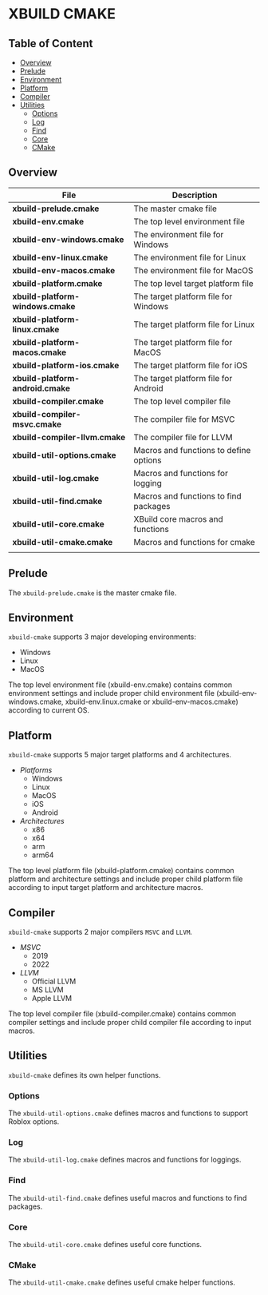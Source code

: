 # XBUILD CMAKE

## Table of Content

- [Overview](#overview)
- [Prelude](#prelude)
- [Environment](#overview)
- [Platform](#platform)
- [Compiler](#compiler)
- [Utilities](#utilities)
  - [Options](#options)
  - [Log](#log)
  - [Find](#find)
  - [Core](#core)
  - [CMake](#cmake)

## Overview

| File | Description |
|----------|-----------------|
| **xbuild-prelude.cmake** | The master cmake file |
| **xbuild-env.cmake** | The top level environment file |
| **xbuild-env-windows.cmake** | The environment file for Windows |
| **xbuild-env-linux.cmake** | The environment file for Linux |
| **xbuild-env-macos.cmake** | The environment file for MacOS |
| **xbuild-platform.cmake** | The top level target platform file |
| **xbuild-platform-windows.cmake** | The target platform file for Windows |
| **xbuild-platform-linux.cmake** | The target platform file for Linux |
| **xbuild-platform-macos.cmake** | The target platform file for MacOS |
| **xbuild-platform-ios.cmake** | The target platform file for iOS |
| **xbuild-platform-android.cmake** | The target platform file for Android |
| **xbuild-compiler.cmake** | The top level compiler file |
| **xbuild-compiler-msvc.cmake** | The compiler file for MSVC |
| **xbuild-compiler-llvm.cmake** | The compiler file for LLVM |
| **xbuild-util-options.cmake** | Macros and functions to define options |
| **xbuild-util-log.cmake** | Macros and functions for logging |
| **xbuild-util-find.cmake** | Macros and functions to find packages |
| **xbuild-util-core.cmake** | XBuild core macros and functions |
| **xbuild-util-cmake.cmake** | Macros and functions for cmake |
| | |

## Prelude

The `xbuild-prelude.cmake` is the master cmake file.

## Environment

`xbuild-cmake` supports 3 major developing environments:

- Windows
- Linux
- MacOS

The top level environment file (xbuild-env.cmake) contains common environment settings and include proper child environment file (xbuild-env-windows.cmake, xbuild-env.linux.cmake or xbuild-env-macos.cmake) according to current OS.

## Platform

`xbuild-cmake` supports 5 major target platforms and 4 architectures.

- *Platforms*
  - Windows
  - Linux
  - MacOS
  - iOS
  - Android
- *Architectures*
  - x86
  - x64
  - arm
  - arm64

The top level platform file (xbuild-platform.cmake) contains common platform and architecture settings and include proper child platform file according to input target platform and architecture macros.

## Compiler

`xbuild-cmake` supports 2 major compilers `MSVC` and `LLVM`.

- *MSVC*
  - 2019
  - 2022
- *LLVM*
  - Official LLVM
  - MS LLVM
  - Apple LLVM

The top level compiler file (xbuild-compiler.cmake) contains common compiler settings and include proper child compiler file according to input macros.

## Utilities

`xbuild-cmake` defines its own helper functions.

### Options

The `xbuild-util-options.cmake` defines macros and functions to support Roblox options.

### Log

The `xbuild-util-log.cmake` defines macros and functions for loggings.

### Find

The `xbuild-util-find.cmake` defines useful macros and functions to find packages.

### Core

The `xbuild-util-core.cmake` defines useful core functions.

### CMake

The `xbuild-util-cmake.cmake` defines useful cmake helper functions.

